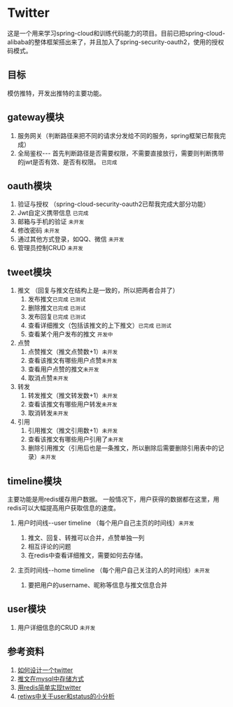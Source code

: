 # Twitter
这是一个用来学习spring-cloud和训练代码能力的项目。目前已把spring-cloud-alibaba的整体框架搭出来了，并且加入了spring-security-oauth2，使用的授权码模式。
## 目标
模仿推特，开发出推特的主要功能。

## gateway模块
1. 服务网关（判断路径来把不同的请求分发给不同的服务，spring框架已帮我完成）
2. 全局鉴权--- 首先判断路径是否需要权限，不需要直接放行，需要则判断携带的jwt是否有效、是否有权限。 `已完成`

## oauth模块
1. 验证与授权 （spring-cloud-security-oauth2已帮我完成大部分功能）
2. Jwt自定义携带信息 `已完成`
3. 邮箱与手机的验证 `未开发`
4. 修改密码 `未开发`
5. 通过其他方式登录，如QQ、微信 `未开发`
6. 管理员控制CRUD `未开发`

## tweet模块
1. 推文 （回复与推文在结构上是一致的，所以把两者合并了）
   1. 发布推文`已完成` `已测试`
   2. 删除推文`已完成` `已测试`
   3. 发布回复`已完成` `已测试`
   4. 查看详细推文（包括该推文的上下推文）`已完成` `已测试`
   5. 查看某个用户发布的推文 `开发中`
2. 点赞
   1. 点赞推文（推文点赞数+1）`未开发`
   2. 查看该推文有哪些用户点赞`未开发`
   3. 查看用户点赞的推文`未开发`
   4. 取消点赞`未开发`
3. 转发
   1. 转发推文（推文转发数+1）`未开发`
   2. 查看该推文有哪些用户转发`未开发`
   3. 取消转发`未开发`
4. 引用
   1. 引用推文（推文引用数+1）`未开发`
   2. 查看该推文有哪些用户引用了`未开发`
   3. 删除引用推文（引用后也是一条推文，所以删除后需要删除引用表中的记录）`未开发`
   
## timeline模块
主要功能是用redis缓存用户数据。
一般情况下，用户获得的数据都在这里，用redis可以大幅提高用户获取信息的速度。

1. 用户时间线--user timeline （每个用户自己主页的时间线）`未开发`
   1. 推文、回复、转推可以合并，点赞单独一列
   2. 相互评论的问题
   3. 在redis中查看详细推文，需要如何去存储。

2. 主页时间线--home timeline （每个用户自己关注的人的时间线）`未开发`
   1. 要把用户的username、昵称等信息与推文信息合并
   


## user模块
1. 用户详细信息的CRUD `未开发`

## 参考资料
1. [如何设计一个twitter](<https://www.youtube.com/watch?v=wYk0xPP_P_8>) 
2. [推文在mysql中存储方式](<https://nehajirafe.medium.com/data-modeling-designing-facebook-style-comments-with-sql-4cf9e81eb164>)
3. [用redis简单实现twitter](<https://redis.io/topics/twitter-clone>)
4. [retiws中关于user和status的小分析](<http://www.blogjava.net/yongboy/archive/2011/04/06/347672.html>)